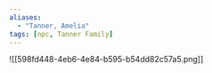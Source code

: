 ```yaml
---
aliases:
  - "Tanner, Amelia"
tags: [npc, Tanner Family]
---
```


![[598fd448-4eb6-4e84-b595-b54dd82c57a5.png]]